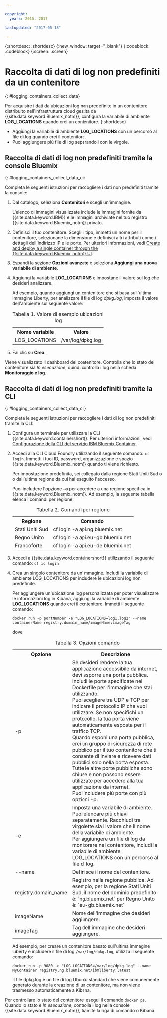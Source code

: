 ```yaml
---

copyright:
  years: 2015, 2017

lastupdated: "2017-05-18"

---
```



{:shortdesc: .shortdesc}
{:new_window: target="_blank"}
{:codeblock: .codeblock}
{:screen: .screen}


# Raccolta di dati di log non predefiniti da un contenitore
{: #logging_containers_collect_data}

Per acquisire i dati da ubicazioni log non predefinite in un contenitore distribuito nell'infrastruttura cloud gestita da {{site.data.keyword.Bluemix_notm}}, configura la variabile di ambiente **LOG_LOCATIONS** quando crei un contenitore.
{:shortdesc}

* Aggiungi la variabile di ambiente **LOG_LOCATIONS** con un percorso al file di log quando crei il contenitore. 
* Puoi aggiungere più file di log separandoli con le virgole. 

## Raccolta di dati di log non predefiniti tramite la console Bluemix
{: #logging_containers_collect_data_ui}

Completa le seguenti istruzioni per raccogliere i dati non predefiniti tramite la console:

1. Dal catalogo, seleziona **Contenitori** e scegli un'immagine. 

    L'elenco di immagini visualizzate include le immagini fornite da {{site.data.keyword.IBM}} e le immagini archiviate nel tuo registro {{site.data.keyword.Bluemix_notm}} privato. 

2. Definisci il tuo contenitore. Scegli il tipo, immetti un nome per il contenitore, selezionane la dimensione e definisci altri attributi come i dettagli dell'indirizzo IP e le porte. Per ulteriori informazioni, vedi [Create and deploy a single container through the {{site.data.keyword.Bluemix_notm}} UI](/docs/containers/container_single_ui.html#gui). 

3. Espandi la sezione **Opzioni avanzate** e seleziona **Aggiungi una nuova variabile di ambiente**.

4. Aggiungi la variabile **LOG_LOCATIONS** e impostane il valore sul log che desideri analizzare.

    Ad esempio, quando aggiungi un contenitore che si basa sull'ultima immagine Liberty, per analizzare il file di log *dpkg.log*, imposta il valore dell'ambiente sul seguente valore:
    
    <table>
      <caption>Tabella 1. Valore di esempio ubicazioni log</caption>
      <tbody>
        <tr>
          <th align="center">Nome variabile</th>
          <th align="center">Valore</th>
        </tr>
        <tr>
          <td align="left">LOG_LOCATIONS</td>
          <td align="left">/var/log/dpkg.log</td>
        </tr>
      </tbody>
    </table>

4. Fai clic su **Crea**.

Viene visualizzato il dashboard del contenitore. Controlla che lo stato del contenitore sia *In esecuzione*, quindi controlla i log nella scheda **Monitoraggio e log**.


## Raccolta di dati di log non predefiniti tramite la CLI
{: #logging_containers_collect_data_cli}

Completa le seguenti istruzioni per raccogliere i dati di log non predefiniti tramite la CLI:

1. Configura un terminale per utilizzare la CLI {{site.data.keyword.containershort}}. Per ulteriori informazioni, vedi [Configurazione della CLI del servizio IBM Bluemix Container](/docs/containers/container_cli_cfic_install.html).

2. Accedi alla CLI Cloud Foundry utilizzando il seguente comando: `cf login`. Immetti i tuoi ID, password, organizzazione e spazio {{site.data.keyword.Bluemix_notm}} quando ti viene richiesto. 

    Per impostazione predefinita, sei collegato dalla regione Stati Uniti Sud o o dall'ultima regione da cui hai eseguito l'accesso. 
    
    Puoi includere l'opzione **–a** per accedere a una regione specifica in {{site.data.keyword.Bluemix_notm}}. Ad esempio, la seguente tabella elenca i comandi per regione:

    <table>
      <caption>Tabella 2. Comandi per regione</caption>
      <tbody>
        <tr>
          <th align="center">Regione</th>
          <th align="center">Comando</th>
        </tr>
        <tr>
          <td align="left">Stati Uniti Sud</td>
          <td align="left"> cf login -a api.ng.bluemix.net</td>
        </tr>
        <tr>
          <td align="left">Regno Unito</td>
          <td align="left">cf login -a api.eu-gb.bluemix.net</td>
        </tr>
	 <tr>
          <td align="left">Francoforte</td>
          <td align="left">cf login -a api.eu-de.bluemix.net</td>
        </tr>
       </tbody>
    </table>
    

3. Accedi a {{site.data.keyword.containershort}} utilizzando il seguente comando: `cf ic login`

4. Crea un singolo contenitore da un'immagine. Includi la variabile di ambiente LOG_LOCATIONS per includere le ubicazioni log non predefinite.  

    Per aggiungere un'ubicazione log personalizzata per poter visualizzare le informazioni log in Kibana, aggiungi la variabile di ambiente **LOG_LOCATIONS** quando crei il contenitore. Immetti il seguente comando:
    
    `docker run -p portNumber -e "LOG_LOCATIONS=log1,log2" --name containerName registry.domain_name/imageName:imageTag`
    
    dove
    
     <table>
      <caption>Tabella 3. Opzioni comando</caption>
      <tbody>
        <tr>
          <th align="center">Opzione</th>
          <th align="center">Descrizione</th>
        </tr>
        <tr>
          <td align="left">-p</td>
          <td align="left"> Se desideri rendere la tua applicazione accessibile da internet, devi esporre una porta pubblica. Includi le porte specificate nel Dockerfile per l'immagine che stai utilizzando. <br> Puoi scegliere tra UDP e TCP per indicare il protocollo IP che vuoi utilizzare. Se non specifichi un protocollo, la tua porta viene automaticamente esposta per il traffico TCP. <br> Quando esponi una porta pubblica, crei un gruppo di sicurezza di rete pubblico per il tuo contenitore che ti consente di inviare e ricevere dati pubblici solo nella porta esposta. Tutte le altre porte pubbliche sono chiuse e non possono essere utilizzate per accedere alla tua applicazione da internet. <br> Puoi includere più porte con più opzioni -p. </td>
        </tr>
        <tr>
          <td align="left">-e</td>
          <td align="left">Imposta una variabile di ambiente. <br> Puoi elencare più chiavi separatamente. Racchiudi tra virgolette sia il valore che il nome della variabile di ambiente. <br> Per aggiungere un file di log da monitorare nel contenitore, includi la variabile di ambiente LOG_LOCATIONS con un percorso al file di log.</td>
        </tr>
        <tr>
          <td align="left">--name</td>
          <td align="left">Definisce il nome del contenitore.</td>
        </tr>
	<tr>
          <td align="left">registry.domain_name</td>
          <td align="left">Registro nella regione pubblica. Ad esempio, per la regione Stati Uniti Sud, il nome del dominio predefinito è: `ng.bluemix.net` per Regno Unito è: `eu-gb.bluemix.net` </td>
        </tr>
        <tr>
          <td align="left">imageName</td>
          <td align="left">Nome dell'immagine che desideri aggiungere.</td>
        </tr>
	<tr>
          <td align="left">imageTag</td>
          <td align="left">Tag dell'immagine che desideri aggiungere.</td>
        </tr>
      </tbody>
    </table>
    
    Ad esempio, per creare un contenitore basato sull'ultima immagine Liberty e includere il file di log `/var/log/dpkg.log`, utilizza il seguente comando: 
    
    `docker run -p 9080 -e "LOG_LOCATIONS=/var/log/dpkg.log" --name MyContainer registry.ng.bluemix.net/ibmliberty:latest`
    
    Il file dpkg.log è un file di log Ubuntu standard che viene comunemente generato durante la creazione di un contenitore, ma non viene trasmesso automaticamente a Kibana.

Per controllare lo stato del contenitore, esegui il comando `docker ps`. Quando lo stato è *In esecuzione*, controlla i log nella console {{site.data.keyword.Bluemix_notm}}, tramite la riga di comando o Kibana.



